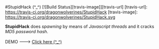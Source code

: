 #StupidHack (^_^)
[![Build Status][travis-image]][travis-url]
[travis-url]: https://travis-ci.org/dragonwolverines/StupidHack
[travis-image]: https://travis-ci.org/dragonwolverines/StupidHack.svg

<b>StupidHack</b> does <i>spawning</i> by means of <i>Javascript threads</i> and it cracks <i>MD5 password hash</i>. <br>
<br> 
DEMO ---> <a href="http://dragonwolverines.github.io/StupidHack/">Click here (^_^)</a>
